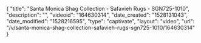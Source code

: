 {
    "title": "Santa Monica Shag Collection - Safavieh Rugs - SGN725-1010",
    "description": "",
    "videoid": "164630314",
    "date_created": "1528131043",
    "date_modified": "1528216595",
    "type": "captivate",
    "layout": "video",
    "url": "\/v\/santa-monica-shag-collection-safavieh-rugs-sgn725-1010\/164630314"
}